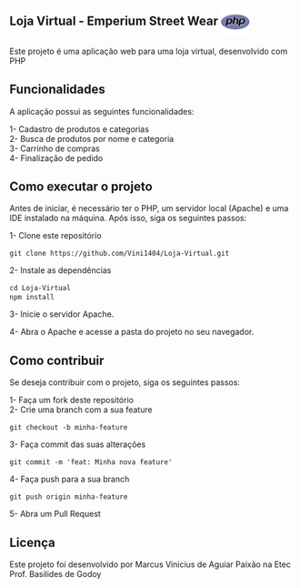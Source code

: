 ## Loja Virtual - Emperium Street Wear <img align="center" alt="Vini-Python" height="50" width="50" src="https://raw.githubusercontent.com/devicons/devicon/master/icons/php/php-original.svg">
Este projeto é uma aplicação web para uma loja virtual, desenvolvido com PHP

## Funcionalidades
A aplicação possui as seguintes funcionalidades:

1- Cadastro de produtos e categorias<br>
2- Busca de produtos por nome e categoria<br>
3- Carrinho de compras<br>
4- Finalização de pedido<br>

## Como executar o projeto
Antes de iniciar, é necessário ter o PHP, um servidor local (Apache) e uma IDE instalado na máquina. Após isso, siga os seguintes passos:

1- Clone este repositório
```Git
git clone https://github.com/Vini1404/Loja-Virtual.git
```
2- Instale as dependências
```
cd Loja-Virtual
npm install
```
3- Inicie o servidor Apache.

4- Abra o Apache e acesse a pasta do projeto no seu navegador.

## Como contribuir
Se deseja contribuir com o projeto, siga os seguintes passos:

1- Faça um fork deste repositório<br>
2- Crie uma branch com a sua feature
```
git checkout -b minha-feature
```
3- Faça commit das suas alterações
```
git commit -m 'feat: Minha nova feature'
```
4- Faça push para a sua branch
```
git push origin minha-feature
```
5- Abra um Pull Request

## Licença
Este projeto foi desenvolvido por Marcus Vinicius de Aguiar Paixão na Etec Prof. Basilides de Godoy
